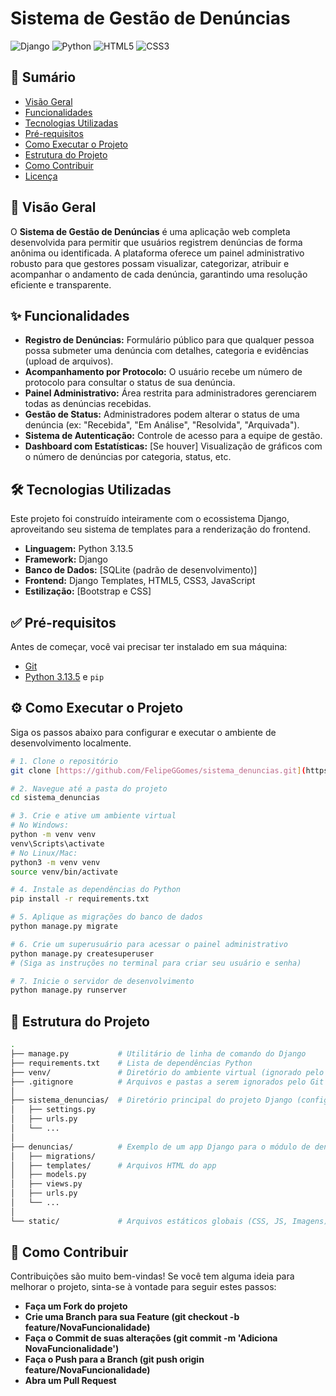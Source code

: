 # Sistema de Gestão de Denúncias

![Django](https://img.shields.io/badge/Django-092E20?style=for-the-badge&logo=django&logoColor=white)
![Python](https://img.shields.io/badge/Python-3776AB?style=for-the-badge&logo=python&logoColor=white)
![HTML5](https://img.shields.io/badge/HTML5-E34F26?style=for-the-badge&logo=html5&logoColor=white)
![CSS3](https://img.shields.io/badge/CSS3-1572B6?style=for-the-badge&logo=css3&logoColor=white)

## 📜 Sumário

* [Visão Geral](#-visão-geral)
* [Funcionalidades](#-funcionalidades)
* [Tecnologias Utilizadas](#-tecnologias-utilizadas)
* [Pré-requisitos](#-pré-requisitos)
* [Como Executar o Projeto](#-como-executar-o-projeto)
* [Estrutura do Projeto](#-estrutura-do-projeto)
* [Como Contribuir](#-como-contribuir)
* [Licença](#-licença)

## 🚀 Visão Geral

O **Sistema de Gestão de Denúncias** é uma aplicação web completa desenvolvida para permitir que usuários registrem denúncias de forma anônima ou identificada. A plataforma oferece um painel administrativo robusto para que gestores possam visualizar, categorizar, atribuir e acompanhar o andamento de cada denúncia, garantindo uma resolução eficiente e transparente.

## ✨ Funcionalidades

* **Registro de Denúncias:** Formulário público para que qualquer pessoa possa submeter uma denúncia com detalhes, categoria e evidências (upload de arquivos).
* **Acompanhamento por Protocolo:** O usuário recebe um número de protocolo para consultar o status de sua denúncia.
* **Painel Administrativo:** Área restrita para administradores gerenciarem todas as denúncias recebidas.
* **Gestão de Status:** Administradores podem alterar o status de uma denúncia (ex: "Recebida", "Em Análise", "Resolvida", "Arquivada").
* **Sistema de Autenticação:** Controle de acesso para a equipe de gestão.
* **Dashboard com Estatísticas:** [Se houver] Visualização de gráficos com o número de denúncias por categoria, status, etc.

## 🛠️ Tecnologias Utilizadas

Este projeto foi construído inteiramente com o ecossistema Django, aproveitando seu sistema de templates para a renderização do frontend.

* **Linguagem:** Python 3.13.5
* **Framework:** Django
* **Banco de Dados:** [SQLite (padrão de desenvolvimento)]
* **Frontend:** Django Templates, HTML5, CSS3, JavaScript
* **Estilização:** [Bootstrap e CSS]

## ✅ Pré-requisitos

Antes de começar, você vai precisar ter instalado em sua máquina:
* [Git](https://git-scm.com)
* [Python 3.13.5](https://www.python.org/) e `pip`

## ⚙️ Como Executar o Projeto

Siga os passos abaixo para configurar e executar o ambiente de desenvolvimento localmente.

```bash
# 1. Clone o repositório
git clone [https://github.com/FelipeGGomes/sistema_denuncias.git](https://github.com/FelipeGGomes/sistema_denuncias.git)

# 2. Navegue até a pasta do projeto
cd sistema_denuncias

# 3. Crie e ative um ambiente virtual
# No Windows:
python -m venv venv
venv\Scripts\activate
# No Linux/Mac:
python3 -m venv venv
source venv/bin/activate

# 4. Instale as dependências do Python
pip install -r requirements.txt

# 5. Aplique as migrações do banco de dados
python manage.py migrate

# 6. Crie um superusuário para acessar o painel administrativo
python manage.py createsuperuser
# (Siga as instruções no terminal para criar seu usuário e senha)

# 7. Inicie o servidor de desenvolvimento
python manage.py runserver
```

## 📁 Estrutura do Projeto

```bash
.
├── manage.py           # Utilitário de linha de comando do Django
├── requirements.txt    # Lista de dependências Python
├── venv/               # Diretório do ambiente virtual (ignorado pelo Git)
├── .gitignore          # Arquivos e pastas a serem ignorados pelo Git
│
├── sistema_denuncias/  # Diretório principal do projeto Django (configurações)
│   ├── settings.py
│   ├── urls.py
│   └── ...
│
├── denuncias/          # Exemplo de um app Django para o módulo de denúncias
│   ├── migrations/
│   ├── templates/      # Arquivos HTML do app
│   ├── models.py
│   ├── views.py
│   ├── urls.py
│   └── ...
│
└── static/             # Arquivos estáticos globais (CSS, JS, Imagens)

```

## 🤝 Como Contribuir

Contribuições são muito bem-vindas! Se você tem alguma ideia para melhorar o projeto, sinta-se à vontade para seguir estes passos:

* **Faça um Fork do projeto**
* **Crie uma Branch para sua Feature (git checkout -b feature/NovaFuncionalidade)**
* **Faça o Commit de suas alterações (git commit -m 'Adiciona NovaFuncionalidade')**
* **Faça o Push para a Branch (git push origin feature/NovaFuncionalidade)**
* **Abra um Pull Request**
